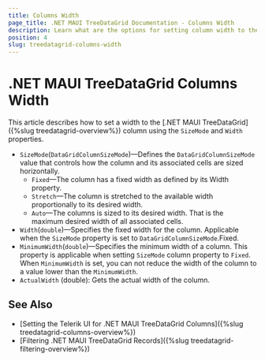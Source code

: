```yaml
---
title: Columns Width
page_title: .NET MAUI TreeDataGrid Documentation - Columns Width
description: Learn what are the options for setting column width to the Telerik TreeDataGrid for .NET MAUI.
position: 4
slug: treedatagrid-columns-width
---
```


# .NET MAUI TreeDataGrid Columns Width

This article describes how to set a width to the [.NET MAUI TreeDataGrid]({%slug treedatagrid-overview%}) column using the `SizeMode` and `Width` properties.

* `SizeMode`(`DataGridColumnSizeMode`)&mdash;Defines the `DataGridColumnSizeMode` value that controls how the column and its associated cells are sized horizontally.
  * `Fixed`&mdash;The column has a fixed width as defined by its Width property.
  * `Stretch`&mdash;The column is stretched to the available width proportionally to its desired width.
  * `Auto`&mdash;The columns is sized to its desired width. That is the maximum desired width of all associated cells.
* `Width`(`double`)&mdash;Specifies the fixed width for the column. Applicable when the `SizeMode` property is set to `DataGridColumnSizeMode`.Fixed.
* `MinimumWidth`(`double`)&mdash;Specifies the minimum width of a column. This property is applicable when setting `SizeMode` column property to `Fixed`. When `MinimumWidth` is set, you can not reduce the width of the column to a value lower than the `MinimumWidth`.
* `ActualWidth` (double): Gets the actual width of the column.

## See Also

- [Setting the Telerik UI for .NET MAUI TreeDataGrid Columns]({%slug treedatagrid-columns-overview%})
- [Filtering .NET MAUI TreeDataGrid Records]({%slug treedatagrid-filtering-overview%})
